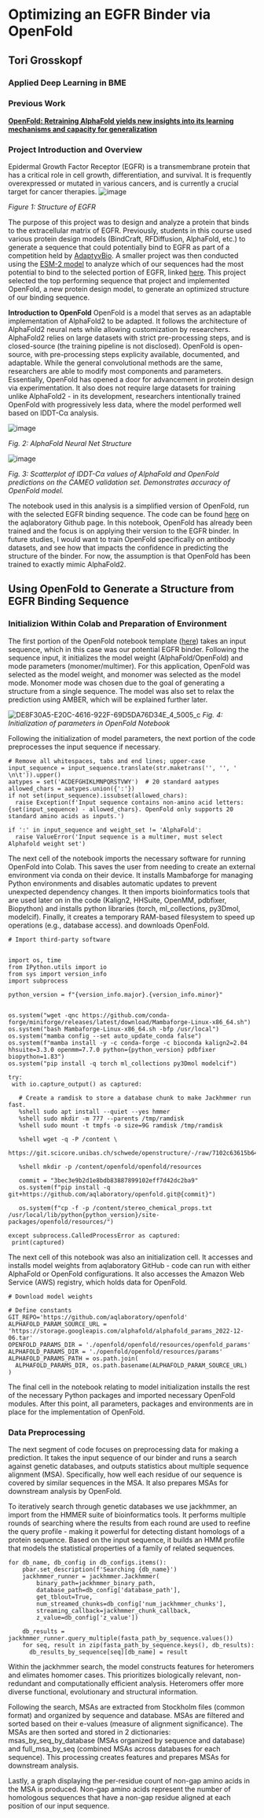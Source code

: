 # Optimizing an EGFR Binder via OpenFold
## Tori Grosskopf
### Applied Deep Learning in BME

### Previous Work
[**OpenFold: Retraining AlphaFold yields new insights into its learning mechanisms and capacity for generalization**](https://www.nature.com/articles/s41592-024-02272-z)

### Project Introduction and Overview
Epidermal Growth Factor Receptor (EGFR) is a transmembrane protein that has a critical role in cell growth, differentiation, and survival. It is frequently overexpressed or mutated in various cancers, and is currently a crucial target for cancer therapies. 
![image](https://github.com/user-attachments/assets/a1bbb13f-b99c-46ea-9774-2bb954d42c7d)

_Figure 1: Structure of EGFR_

The purpose of this project was to design and analyze a protein that binds to the extracellular matrix of EGFR. Previously, students in this course used various protein design models (BindCraft, RFDiffusion, AlphaFold, etc.) to generate a sequence that could potentially bind to EGFR as part of a competition held by [AdaptyvBio](https://design.adaptyvbio.com/). A smaller project was then conducted using the [ESM-2 model](https://huggingface.co/blog/AmelieSchreiber/protein-binding-partners-with-esm2) to analyze which of our sequences had the most potential to bind to the selected portion of EGFR, linked [here](https://github.com/torigrosskopf/deep-learning/blob/main/miniproject2.ipynb). This project selected the top performing sequence that project and implemented OpenFold, a new protein design model, to generate an optimized structure of our binding sequence.

**Introduction to OpenFold**
OpenFold is a model that serves as an adaptable implementation of AlphaFold2 to be adapted. It follows the architecture of AlphaFold2 neural nets while allowing customization by researchers. AlphaFold2 relies on large datasets with strict pre-processing steps, and is closed-source (the training pipeline is not disclosed). OpenFold is open-source, with pre-processing steps explicity available, documented, and adaptable. While the general convolutional methods are the same, researchers are able to modify most components and parameters. Essentially, OpenFold has opened a door for advancement in protein design via experimentation. It also does not require large datasets for training unlike AlphaFold2 - in its development, researchers intentionally trained OpenFold with progressively less data, where the model performed well based on lDDT-Cα analysis. 

![image](https://github.com/user-attachments/assets/976f61b1-1352-4aa9-a123-2c5f7570eb0c)

_Fig. 2: AlphaFold Neural Net Structure_

![image](https://github.com/user-attachments/assets/c81b1410-f94b-4d00-8c61-f4ed473ce45b)

_Fig. 3: Scatterplot of lDDT-Cα values of AlphaFold and OpenFold predictions on the CAMEO validation set. Demonstrates accuracy of OpenFold model._

The notebook used in this analysis is a simplified version of OpenFold, run with the selected EGFR binding sequence. The code can be found [here](https://github.com/aqlaboratory/openfold) on the aqlaboratory Github page. In this notebook, OpenFold has already been trained and the focus is on applying their version to the EGFR binder. In future studies, I would want to train OpenFold specifically on antibody datasets, and see how that impacts the confidence in predicting the structure of the binder. For now, the assumption is that OpenFold has been trained to exactly mimic AlphaFold2. 

## Using OpenFold to Generate a Structure from EGFR Binding Sequence

### Initializion Within Colab and Preparation of Environment
The first portion of the OpenFold notebook template ([here](https://github.com/aqlaboratory/openfold/blob/main/notebooks/OpenFold.ipynb)) takes an input sequence, which in this case was our potential EGFR binder. Following the sequence input, it initializes the model weight (AlphaFold/OpenFold) and mode parameters (monomer/multimer). For this application, OpenFold was selected as the model weight, and monomer was selected as the model mode. Monomer mode was chosen due to the goal of generating a structure from a single sequence. The model was also set to relax the prediction using AMBER, which will be explained further later. 

![DE8F30A5-E20C-4616-922F-69D5DA76D34E_4_5005_c](https://github.com/user-attachments/assets/60805dd7-e5e3-43c3-bc6d-ebca1b677c17)
_Fig. 4: Initialization of parameters in OpenFold Notebook_

Following the initialization of model parameters, the next portion of the code preprocesses the input sequence if necessary. 

``` ## Code Block
# Remove all whitespaces, tabs and end lines; upper-case
input_sequence = input_sequence.translate(str.maketrans('', '', ' \n\t')).upper()
aatypes = set('ACDEFGHIKLMNPQRSTVWY')  # 20 standard aatypes
allowed_chars = aatypes.union({':'})
if not set(input_sequence).issubset(allowed_chars):
  raise Exception(f'Input sequence contains non-amino acid letters: {set(input_sequence) - allowed_chars}. OpenFold only supports 20 standard amino acids as inputs.')

if ':' in input_sequence and weight_set != 'AlphaFold':
  raise ValueError('Input sequence is a multimer, must select Alphafold weight set')

``` 
 The next cell of the notebook imports the necessary software for running OpenFold into Colab. This saves the user from needing to create an external environment via conda on their device. It installs Mambaforge for managing Python environments and disables automatic updates to prevent unexpected dependency changes. It then imports bioinformatics tools that are used later on in the code (Kalign2, HHSuite, OpenMM, pdbfixer, Biopython) and installs python libraries (torch, ml_collections, py3Dmol, modelcif). Finally, it creates a temporary RAM-based filesystem to speed up operations (e.g., database access). and downloads OpenFold. 

 ``` ## Code
# Import third-party software


import os, time
from IPython.utils import io
from sys import version_info
import subprocess

python_version = f"{version_info.major}.{version_info.minor}"


os.system("wget -qnc https://github.com/conda-forge/miniforge/releases/latest/download/Mambaforge-Linux-x86_64.sh")
os.system("bash Mambaforge-Linux-x86_64.sh -bfp /usr/local")
os.system("mamba config --set auto_update_conda false")
os.system(f"mamba install -y -c conda-forge -c bioconda kalign2=2.04 hhsuite=3.3.0 openmm=7.7.0 python={python_version} pdbfixer biopython=1.83")
os.system("pip install -q torch ml_collections py3Dmol modelcif")

try:
  with io.capture_output() as captured:

    # Create a ramdisk to store a database chunk to make Jackhmmer run fast.
    %shell sudo apt install --quiet --yes hmmer
    %shell sudo mkdir -m 777 --parents /tmp/ramdisk
    %shell sudo mount -t tmpfs -o size=9G ramdisk /tmp/ramdisk

    %shell wget -q -P /content \
      https://git.scicore.unibas.ch/schwede/openstructure/-/raw/7102c63615b64735c4941278d92b554ec94415f8/modules/mol/alg/src/stereo_chemical_props.txt

    %shell mkdir -p /content/openfold/openfold/resources

    commit = "3bec3e9b2d1e8bdb83887899102eff7d42dc2ba9"
    os.system(f"pip install -q git+https://github.com/aqlaboratory/openfold.git@{commit}")

    os.system(f"cp -f -p /content/stereo_chemical_props.txt /usr/local/lib/python{python_version}/site-packages/openfold/resources/")

except subprocess.CalledProcessError as captured:
  print(captured)
```
The next cell of this notebook was also an initialization cell. It accesses and installs model weights from aqlaboratory GitHub - code can run with either AlphaFold or OpenFold configurations. It also accesses the Amazon Web Service (AWS) registry, which holds data for OpenFold.

```
# Download model weights

# Define constants
GIT_REPO='https://github.com/aqlaboratory/openfold'
ALPHAFOLD_PARAM_SOURCE_URL = 'https://storage.googleapis.com/alphafold/alphafold_params_2022-12-06.tar'
OPENFOLD_PARAMS_DIR = './openfold/openfold/resources/openfold_params'
ALPHAFOLD_PARAMS_DIR = './openfold/openfold/resources/params'
ALPHAFOLD_PARAMS_PATH = os.path.join(
  ALPHAFOLD_PARAMS_DIR, os.path.basename(ALPHAFOLD_PARAM_SOURCE_URL)
)
```
The final cell in the notebook relating to model initialization installs the rest of the necessary Python packages and imported necessary OpenFold modules. After this point, all parameters, packages and environments are in place for the implementation of OpenFold. 

### Data Preprocessing
The next segment of code focuses on preprocessing data for making a prediction. It takes the input sequence of our binder and runs a search against genetic databases, and outputs statistics about multiple sequence alignment (MSA). Specifically, how well each residue of our sequence is covered by similar sequences in the MSA. It also prepares MSAs for downstream analysis by OpenFold. 

To iteratively search through genetic databases we use jackhmmer, an import from the HMMER suite of bioinformatics tools. It performs multiple rounds of searching where the results from each round are used to reefine the query profile - making it powerful for detecting distant homologs of a protein sequence. Based on the input sequence, it builds an HMM profile that models the statistical properties of a family of related sequences. 

```
for db_name, db_config in db_configs.items():
    pbar.set_description(f'Searching {db_name}')
    jackhmmer_runner = jackhmmer.Jackhmmer(
        binary_path=jackhmmer_binary_path,
        database_path=db_config['database_path'],
        get_tblout=True,
        num_streamed_chunks=db_config['num_jackhmmer_chunks'],
        streaming_callback=jackhmmer_chunk_callback,
        z_value=db_config['z_value'])

    db_results = jackhmmer_runner.query_multiple(fasta_path_by_sequence.values())
    for seq, result in zip(fasta_path_by_sequence.keys(), db_results):
      db_results_by_sequence[seq][db_name] = result
```
Within the jackhmmer search, the model constructs features for heteromers and elimates homomer cases. This prioritizes  biologically relevant, non-redundant and computationally efficient analysis. Heteromers offer more diverse functional, evolutionary and structural information.

Following the search, MSAs are extracted from Stockholm files (common format) and organized by sequence and database. MSAs are filtered and sorted based on their e-values (measure of alignment significance). The MSAs are then sorted and stored in 2 dictionaries: msas_by_seq_by_database (MSAs organized by sequence and database) and full_msa_by_seq (combined MSAs across databases for each sequence). This processing creates features and prepares MSAs for downstream analysis. 

Lastly, a graph displaying the per-residue count of non-gap amino acids in the MSA is produced. Non-gap amino acids represent the number of homologous sequences that have a non-gap residue aligned at each position of our input sequence. 








